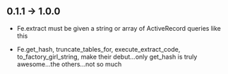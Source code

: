 ## 0.1.1 -> 1.0.0
* Fe.extract must be given a string or array of ActiveRecord queries
  like this

* Fe.get_hash, truncate_tables_for, execute_extract_code,
  to_factory_girl_string, make their debut...only get_hash is truly
awesome...the others...not so much

